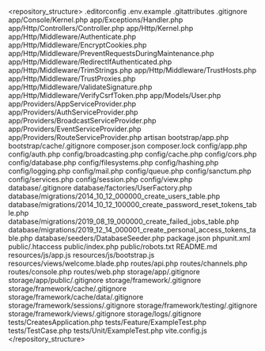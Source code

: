 <repository_structure>
.editorconfig
.env.example
.gitattributes
.gitignore
app/Console/Kernel.php
app/Exceptions/Handler.php
app/Http/Controllers/Controller.php
app/Http/Kernel.php
app/Http/Middleware/Authenticate.php
app/Http/Middleware/EncryptCookies.php
app/Http/Middleware/PreventRequestsDuringMaintenance.php
app/Http/Middleware/RedirectIfAuthenticated.php
app/Http/Middleware/TrimStrings.php
app/Http/Middleware/TrustHosts.php
app/Http/Middleware/TrustProxies.php
app/Http/Middleware/ValidateSignature.php
app/Http/Middleware/VerifyCsrfToken.php
app/Models/User.php
app/Providers/AppServiceProvider.php
app/Providers/AuthServiceProvider.php
app/Providers/BroadcastServiceProvider.php
app/Providers/EventServiceProvider.php
app/Providers/RouteServiceProvider.php
artisan
bootstrap/app.php
bootstrap/cache/.gitignore
composer.json
composer.lock
config/app.php
config/auth.php
config/broadcasting.php
config/cache.php
config/cors.php
config/database.php
config/filesystems.php
config/hashing.php
config/logging.php
config/mail.php
config/queue.php
config/sanctum.php
config/services.php
config/session.php
config/view.php
database/.gitignore
database/factories/UserFactory.php
database/migrations/2014_10_12_000000_create_users_table.php
database/migrations/2014_10_12_100000_create_password_reset_tokens_table.php
database/migrations/2019_08_19_000000_create_failed_jobs_table.php
database/migrations/2019_12_14_000001_create_personal_access_tokens_table.php
database/seeders/DatabaseSeeder.php
package.json
phpunit.xml
public/.htaccess
public/index.php
public/robots.txt
README.md
resources/js/app.js
resources/js/bootstrap.js
resources/views/welcome.blade.php
routes/api.php
routes/channels.php
routes/console.php
routes/web.php
storage/app/.gitignore
storage/app/public/.gitignore
storage/framework/.gitignore
storage/framework/cache/.gitignore
storage/framework/cache/data/.gitignore
storage/framework/sessions/.gitignore
storage/framework/testing/.gitignore
storage/framework/views/.gitignore
storage/logs/.gitignore
tests/CreatesApplication.php
tests/Feature/ExampleTest.php
tests/TestCase.php
tests/Unit/ExampleTest.php
vite.config.js
</repository_structure>
